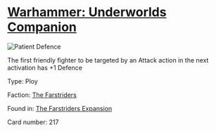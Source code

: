 # [Warhammer: Underworlds Companion](https://guidokessels.github.io/wh-underworlds)

  

![Patient Defence](https://warhammerunderworlds.com/wp-content/uploads/sites/6/2018/03/217_ENG.png)

The first friendly fighter to be targeted by an Attack action in the next activation has +1 Defence

Type: Ploy

Faction: [The Farstriders](https://guidokessels.github.io/wh-underworlds/factions/the-farstriders)

Found in: [The Farstriders Expansion](https://guidokessels.github.io/wh-underworlds/locations/the-farstriders-expansion)

Card number: 217
